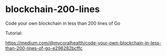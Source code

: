 # blockchain-200-lines
Code your own blockchain in less than 200 lines of Go

Tutorial:

https://medium.com/@mycoralhealth/code-your-own-blockchain-in-less-than-200-lines-of-go-e296282bcffc
